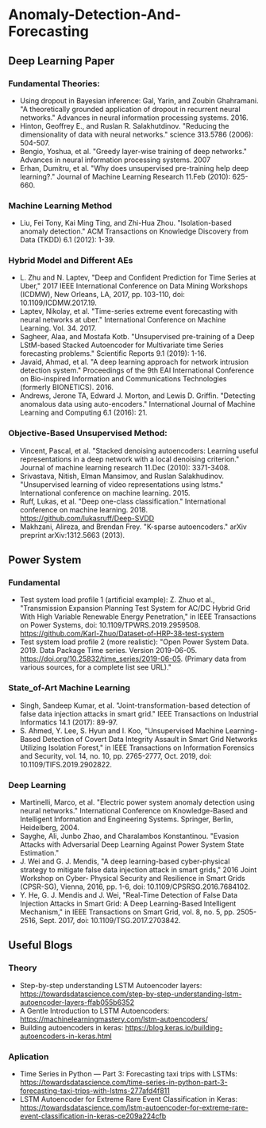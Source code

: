 # Anomaly-Detection-And-Forecasting
## Deep Learning Paper

### Fundamental Theories:
* Using dropout in Bayesian inference: Gal, Yarin, and Zoubin Ghahramani. "A theoretically grounded application of dropout in recurrent neural networks." Advances in neural information processing systems. 2016.
* Hinton, Geoffrey E., and Ruslan R. Salakhutdinov. "Reducing the dimensionality of data with neural networks." science 313.5786 (2006): 504-507.
* Bengio, Yoshua, et al. "Greedy layer-wise training of deep networks." Advances in neural information processing systems. 2007
* Erhan, Dumitru, et al. "Why does unsupervised pre-training help deep learning?." Journal of Machine Learning Research 11.Feb (2010): 625-660.

### Machine Learning Method
* Liu, Fei Tony, Kai Ming Ting, and Zhi-Hua Zhou. "Isolation-based anomaly detection." ACM Transactions on Knowledge Discovery from Data (TKDD) 6.1 (2012): 1-39.
### Hybrid Model and Different AEs
* L. Zhu and N. Laptev, "Deep and Confident Prediction for Time Series at Uber," 2017 IEEE International Conference on Data Mining Workshops (ICDMW), New Orleans, LA, 2017, pp. 103-110, doi: 10.1109/ICDMW.2017.19.
* Laptev, Nikolay, et al. "Time-series extreme event forecasting with neural networks at uber." International Conference on Machine Learning. Vol. 34. 2017.
* Sagheer, Alaa, and Mostafa Kotb. "Unsupervised pre-training of a Deep LStM-based Stacked Autoencoder for Multivariate time Series forecasting problems." Scientific Reports 9.1 (2019): 1-16.
* Javaid, Ahmad, et al. "A deep learning approach for network intrusion detection system." Proceedings of the 9th EAI International Conference on Bio-inspired Information and Communications Technologies (formerly BIONETICS). 2016.
* Andrews, Jerone TA, Edward J. Morton, and Lewis D. Griffin. "Detecting anomalous data using auto-encoders." International Journal of Machine Learning and Computing 6.1 (2016): 21.
### Objective-Based Unsupervised Method:
* Vincent, Pascal, et al. "Stacked denoising autoencoders: Learning useful representations in a deep network with a local denoising criterion." Journal of machine learning research 11.Dec (2010): 3371-3408.
* Srivastava, Nitish, Elman Mansimov, and Ruslan Salakhudinov. "Unsupervised learning of video representations using lstms." International conference on machine learning. 2015.
* Ruff, Lukas, et al. "Deep one-class classification." International conference on machine learning. 2018. https://github.com/lukasruff/Deep-SVDD
* Makhzani, Alireza, and Brendan Frey. "K-sparse autoencoders." arXiv preprint arXiv:1312.5663 (2013).
## Power System 

### Fundamental
* Test system load profile 1 (artificial example): Z. Zhuo et al., "Transmission Expansion Planning Test System for AC/DC Hybrid Grid With High Variable Renewable Energy Penetration," in IEEE Transactions on Power Systems, doi: 10.1109/TPWRS.2019.2959508. https://github.com/Karl-Zhuo/Dataset-of-HRP-38-test-system
* Test system load profile 2 (more realistic): "Open Power System Data. 2019. Data Package Time series. Version 2019-06-05. https://doi.org/10.25832/time_series/2019-06-05. (Primary data from various sources, for a complete list see URL)."
### State_of-Art Machine Learning 
* Singh, Sandeep Kumar, et al. "Joint-transformation-based detection of false data injection attacks in smart grid." IEEE Transactions on Industrial Informatics 14.1 (2017): 89-97.
* S. Ahmed, Y. Lee, S. Hyun and I. Koo, "Unsupervised Machine Learning-Based Detection of Covert Data Integrity Assault in Smart Grid Networks Utilizing Isolation Forest," in IEEE Transactions on Information Forensics and Security, vol. 14, no. 10, pp. 2765-2777, Oct. 2019, doi: 10.1109/TIFS.2019.2902822.
### Deep Learning
* Martinelli, Marco, et al. "Electric power system anomaly detection using neural networks." International Conference on Knowledge-Based and Intelligent Information and Engineering Systems. Springer, Berlin, Heidelberg, 2004.
* Sayghe, Ali, Junbo Zhao, and Charalambos Konstantinou. "Evasion Attacks with Adversarial Deep Learning Against Power System State Estimation."
* J. Wei and G. J. Mendis, "A deep learning-based cyber-physical strategy to mitigate false data injection attack in smart grids," 2016 Joint Workshop on Cyber- Physical Security and Resilience in Smart Grids (CPSR-SG), Vienna, 2016, pp. 1-6, doi: 10.1109/CPSRSG.2016.7684102.
* Y. He, G. J. Mendis and J. Wei, "Real-Time Detection of False Data Injection Attacks in Smart Grid: A Deep Learning-Based Intelligent Mechanism," in IEEE Transactions on Smart Grid, vol. 8, no. 5, pp. 2505-2516, Sept. 2017, doi: 10.1109/TSG.2017.2703842.
## Useful Blogs
### Theory
* Step-by-step understanding LSTM Autoencoder layers: https://towardsdatascience.com/step-by-step-understanding-lstm-autoencoder-layers-ffab055b6352
* A Gentle Introduction to LSTM Autoencoders: https://machinelearningmastery.com/lstm-autoencoders/
* Building autoencoders in keras: https://blog.keras.io/building-autoencoders-in-keras.html
### Aplication
* Time Series in Python — Part 3: Forecasting taxi trips with LSTMs: https://towardsdatascience.com/time-series-in-python-part-3-forecasting-taxi-trips-with-lstms-277afd4f811
* LSTM Autoencoder for Extreme Rare Event Classification in Keras: https://towardsdatascience.com/lstm-autoencoder-for-extreme-rare-event-classification-in-keras-ce209a224cfb


